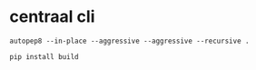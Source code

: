 # centraal cli

`autopep8 --in-place --aggressive --aggressive --recursive .`

`pip install build`

